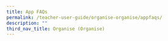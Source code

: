 ```yaml
---
title: App FAQs
permalink: /teacher-user-guide/organise-organise/appfaqs/
description: ""
third_nav_title: Organise (Organise)
---
```


